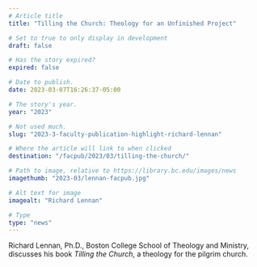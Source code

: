 ```yaml
---
# Article title
title: "Tilling the Church: Theology for an Unfinished Project"

# Set to true to only display in development
draft: false

# Has the story expired?
expired: false

# Date to publish. 
date: 2023-03-07T16:26:37-05:00

# The story's year.
year: "2023"

# Not used much.
slug: "2023-3-faculty-publication-highlight-richard-lennan"

# Where the article will link to when clicked
destination: "/facpub/2023/03/tilling-the-church/"

# Path to image, relative to https://library.bc.edu/images/news
imagethumb: "2023-03/lennan-facpub.jpg"

# Alt text for image
imagealt: "Richard Lennan"

# Type
type: "news"
---
```


Richard Lennan, Ph.D., Boston College School of Theology and Ministry, discusses his book *Tilling the Church*, a theology for the pilgrim church.
